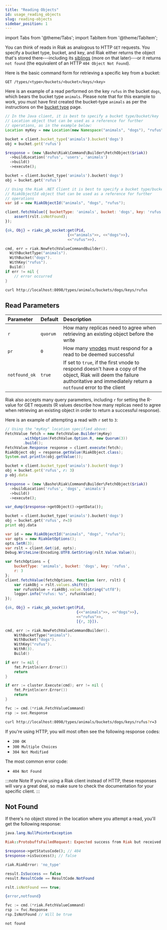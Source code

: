 ```yaml
---
title: "Reading Objects"
id: usage_reading_objects
slug: reading-objects
sidebar_position: 1
---
```


import Tabs from '@theme/Tabs';
import TabItem from '@theme/TabItem';

[glossary vnode]: ../../learn/glossary.md#vnode

You can think of reads in Riak as analogous to HTTP `GET` requests. You
specify a bucket type, bucket, and key, and Riak either returns the
object that's stored there---including its [siblings](../../developing/usage/conflict-resolution/index.md#siblings) (more on that later)---or it returns `not found` (the
equivalent of an HTTP `404 Object Not Found`).

Here is the basic command form for retrieving a specific key from a
bucket:

    GET /types/<type>/buckets/<bucket>/keys/<key>

Here is an example of a read performed on the key `rufus` in the bucket
`dogs`, which bears the  bucket type `animals`. Please note that for this example to work, you must have first created the bucket-type `animals` as per the instructions on the [bucket type](../../using/cluster-operations/bucket-types.md) page.

<Tabs>
<TabItem label="Java" value="java" default>

```java
// In the Java client, it is best to specify a bucket type/bucket/key
// Location object that can be used as a reference for further
// operations, as in the example below:
Location myKey = new Location(new Namespace("animals", "dogs"), "rufus");
```

</TabItem>
<TabItem label="Ruby" value="ruby">

```ruby
bucket = client.bucket_type('animals').bucket('dogs')
obj = bucket.get('rufus')
```

</TabItem>
<TabItem label="PHP" value="php">

```php
$response = (new \Basho\Riak\Command\Builder\FetchObject($riak))
  ->buildLocation('rufus', 'users', 'animals')
  ->build()
  ->execute();
```

</TabItem>
<TabItem label="Python" value="python">

```python
bucket = client.bucket_type('animals').bucket('dogs')
obj = bucket.get('rufus')
```

</TabItem>
<TabItem label="C#" value="c#">

```csharp
// Using the Riak .NET Client it is best to specify a bucket type/bucket/key
// RiakObjectId object that can be used as a reference for further
// operations
var id = new RiakObjectId("animals", "dogs", "rufus");
```

</TabItem>
<TabItem label="JS" value="js">

```javascript
client.fetchValue({ bucketType: 'animals', bucket: 'dogs', key: 'rufus' }, function (err, rslt) {
    assert(rslt.isNotFound);
});
```

</TabItem>
<TabItem label="Erlang" value="erlang">

```erlang
{ok, Obj} = riakc_pb_socket:get(Pid,
                            {<<"animals">>, <<"dogs">>},
                            <<"rufus">>).
```

</TabItem>
<TabItem label="Go" value="go">

```go
cmd, err = riak.NewFetchValueCommandBuilder().
  WithBucketType("animals").
  WithBucket("dogs").
  WithKey("rufus").
  Build()
if err != nil {
    // error occurred
}
```

</TabItem>
<TabItem label="CURL" value="curl">

```bash
curl http://localhost:8098/types/animals/buckets/dogs/keys/rufus
```

</TabItem>
</Tabs>

## Read Parameters

| Parameter     | Default  | Description                                                                                                                                                                         |
|:--------------|:---------|:------------------------------------------------------------------------------------------------------------------------------------------------------------------------------------|
| `r`           | `quorum` | How many replicas need to agree when retrieving an existing object before the write                                                                                                 |
| `pr`          | `0`      | How many [vnodes][glossary vnode] must respond for a read to be deemed successful                                                                                                   |
| `notfound_ok` | `true`   | If set to `true`, if the first vnode to respond doesn't have a copy of the object, Riak will deem the failure authoritative and immediately return a `notfound` error to the client |

Riak also accepts many query parameters, including `r` for setting the
R-value for GET requests (R values describe how many replicas need to
agree when retrieving an existing object in order to return a successful
response).

Here is an example of attempting a read with `r` set to `3`:

<Tabs>
<TabItem label="Java" value="java" default>

```java
// Using the "myKey" location specified above:
FetchValue fetch = new FetchValue.Builder(myKey)
        .withOption(FetchValue.Option.R, new Quorum(3))
        .build();
FetchValue.Response response = client.execute(fetch);
RiakObject obj = response.getValue(RiakObject.class);
System.out.println(obj.getValue());
```

</TabItem>
<TabItem label="Ruby" value="ruby">

```ruby
bucket = client.bucket_type('animals').bucket('dogs')
obj = bucket.get('rufus', r: 3)
p obj.data
```

</TabItem>
<TabItem label="PHP" value="php">

```php
$response = (new \Basho\Riak\Command\Builder\FetchObject($riak))
  ->buildLocation('rufus', 'dogs', 'animals')
  ->build()
  ->execute();

var_dump($response->getObject()->getData());
```

</TabItem>
<TabItem label="Python" value="python">

```python
bucket = client.bucket_type('animals').bucket('dogs')
obj = bucket.get('rufus', r=3)
print obj.data
```

</TabItem>
<TabItem label="C#" value="c#">

```csharp
var id = new RiakObjectId("animals", "dogs", "rufus");
var opts = new RiakGetOptions();
opts.SetR(3);
var rslt = client.Get(id, opts);
Debug.WriteLine(Encoding.UTF8.GetString(rslt.Value.Value));
```

</TabItem>
<TabItem label="JS" value="js">

```javascript
var fetchOptions = {
    bucketType: 'animals', bucket: 'dogs', key: 'rufus',
    r: 3
};
client.fetchValue(fetchOptions, function (err, rslt) {
    var riakObj = rslt.values.shift();
    var rufusValue = riakObj.value.toString("utf8");
    logger.info("rufus: %s", rufusValue);
});
```

</TabItem>
<TabItem label="Erlang" value="erlang">

```erlang
{ok, Obj} = riakc_pb_socket:get(Pid,
                                {<<"animals">>, <<"dogs">>},
                                <<"rufus">>,
                                [{r, 3}]).
```

</TabItem>
<TabItem label="Go" value="go">

```go
cmd, err := riak.NewFetchValueCommandBuilder().
    WithBucketType("animals").
    WithBucket("dogs").
    WithKey("rufus").
    WithR(3).
    Build()

if err != nil {
    fmt.Println(err.Error())
    return
}

if err := cluster.Execute(cmd); err != nil {
    fmt.Println(err.Error())
    return
}

fvc := cmd.(*riak.FetchValueCommand)
rsp := svc.Response
```

</TabItem>
<TabItem label="CURL" value="curl">

```bash
curl http://localhost:8098/types/animals/buckets/dogs/keys/rufus?r=3
```

</TabItem>
</Tabs>

If you're using HTTP, you will most often see the following response
codes:

* `200 OK`
* `300 Multiple Choices`
* `304 Not Modified`

The most common error code:

* `404 Not Found`

:::note Note
If you're using a Riak client instead of HTTP, these responses will vary a
great deal, so make sure to check the documentation for your specific client.
:::

## Not Found

If there's no object stored in the location where you attempt a read, you'll get the following response:

<Tabs>
<TabItem label="Java" value="java" default>

```java
java.lang.NullPointerException
```

</TabItem>
<TabItem label="Ruby" value="ruby">

```ruby
Riak::ProtobuffsFailedRequest: Expected success from Riak but received not_found. The requested object was not found.
```

</TabItem>
<TabItem label="PHP" value="php">

```php
$response->getStatusCode(); // 404
$response->isSuccess(); // false
```

</TabItem>
<TabItem label="Python" value="python">

```python
riak.RiakError: 'no_type'
```

</TabItem>
<TabItem label="C#" value="c#">

```csharp
result.IsSuccess == false
result.ResultCode == ResultCode.NotFound
```

</TabItem>
<TabItem label="JS" value="js">

```javascript
rslt.isNotFound === true;
```

</TabItem>
<TabItem label="Erlang" value="erlang">

```erlang
{error,notfound}
```

</TabItem>
<TabItem label="Go" value="go">

```go
fvc := cmd.(*riak.FetchValueCommand)
rsp := fvc.Response
rsp.IsNotFound // Will be true
```

</TabItem>
<TabItem label="CURL" value="curl">

```bash
not found
```

</TabItem>
</Tabs>
